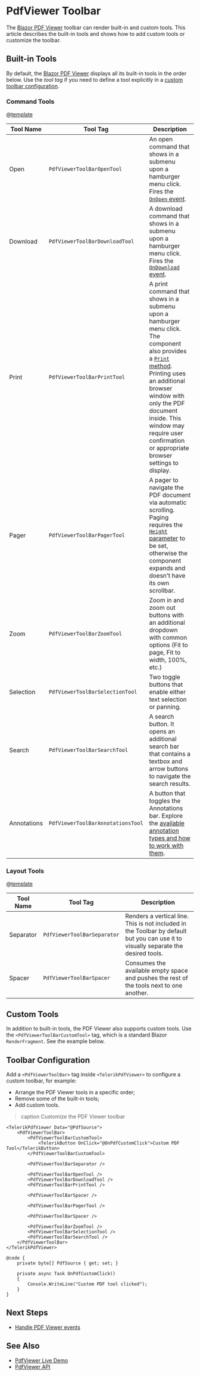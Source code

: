 
# PdfViewer Toolbar

The [Blazor PDF Viewer](https://demos.telerik.com/blazor-ui/pdfviewer/overview) toolbar can render built-in and custom tools. This article describes the built-in tools and shows how to add custom tools or customize the toolbar.

## Built-in Tools

By default, the [Blazor PDF Viewer](https://demos.telerik.com/blazor-ui/pdfviewer/overview) displays all its built-in tools in the order below. Use the *tool tag* if you need to define a tool explicitly in a [custom toolbar configuration](#toolbar-configuration).

### Command Tools

@[template](/_contentTemplates/common/parameters-table-styles.md#table-layout)

| Tool Name | Tool Tag | Description |
| --- | --- | --- |
| Open | `PdfViewerToolBarOpenTool` | An open command that shows in a submenu upon a hamburger menu click. Fires the [`OnOpen` event](slug:pdfviewer-events#onopen). |
| Download | `PdfViewerToolBarDownloadTool` | A download command that shows in a submenu upon a hamburger menu click. Fires the [`OnDownload` event](slug:pdfviewer-events#ondownload). |
| Print | `PdfViewerToolBarPrintTool` | A print command that shows in a submenu upon a hamburger menu click. The component also provides a [`Print` method](slug:pdfviewer-overview#pdfviewer-reference-and-methods). Printing uses an additional browser window with only the PDF document inside. This window may require user confirmation or appropriate browser settings to display. |
| Pager | `PdfViewerToolBarPagerTool` | A pager to navigate the PDF document via automatic scrolling. Paging requires the [`Height` parameter](slug:pdfviewer-overview#pdfviewer-parameters) to be set, otherwise the component expands and doesn't have its own scrollbar. |
| Zoom | `PdfViewerToolBarZoomTool` | Zoom in and zoom out buttons with an additional dropdown with common options (Fit to page, Fit to width, 100%, etc.) |
| Selection | `PdfViewerToolBarSelectionTool` | Two toggle buttons that enable either text selection or panning. |
| Search | `PdfViewerToolBarSearchTool` | A search button. It opens an additional search bar that contains a textbox and arrow buttons to navigate the search results. |
| Annotations | `PdfViewerToolBarAnnotationsTool` | A button that toggles the Annotations bar. Explore the [available annotation types and how to work with them](slug:pdfviewer-annotations). |

### Layout Tools

@[template](/_contentTemplates/common/parameters-table-styles.md#table-layout)

| Tool Name | Tool Tag | Description |
| --- | --- | --- |
| Separator | `PdfViewerToolBarSeparator` | Renders a vertical line. This is not included in the Toolbar by default but you can use it to visually separate the desired tools. |
| Spacer | `PdfViewerToolBarSpacer` | Consumes the available empty space and pushes the rest of the tools next to one another. |

## Custom Tools

In addition to built-in tools, the PDF Viewer also supports custom tools. Use the `<PdfViewerToolBarCustomTool>` tag, which is a standard Blazor `RenderFragment`. See the example below.

## Toolbar Configuration

Add a `<PdfViewerToolBar>` tag inside `<TelerikPdfViewer>` to configure a custom toolbar, for example:

* Arrange the PDF Viewer tools in a specific order;
* Remove some of the built-in tools;
* Add custom tools.

>caption Customize the PDF Viewer toolbar

````RAZOR
<TelerikPdfViewer Data="@PdfSource">
    <PdfViewerToolBar>
        <PdfViewerToolBarCustomTool>
            <TelerikButton OnClick="@OnPdfCustomClick">Custom PDF Tool</TelerikButton>
        </PdfViewerToolBarCustomTool>

        <PdfViewerToolBarSeparator />

        <PdfViewerToolBarOpenTool />
        <PdfViewerToolBarDownloadTool />
        <PdfViewerToolBarPrintTool />

        <PdfViewerToolBarSpacer />

        <PdfViewerToolBarPagerTool />

        <PdfViewerToolBarSpacer />

        <PdfViewerToolBarZoomTool />
        <PdfViewerToolBarSelectionTool />
        <PdfViewerToolBarSearchTool />
    </PdfViewerToolBar>
</TelerikPdfViewer>

@code {
    private byte[] PdfSource { get; set; }

    private async Task OnPdfCustomClick()
    {
        Console.WriteLine("Custom PDF tool clicked");
    }
}
````

## Next Steps

* [Handle PDF Viewer events](slug:pdfviewer-events)

## See Also

* [PdfViewer Live Demo](https://demos.telerik.com/blazor-ui/pdfviewer/overview)
* [PdfViewer API](slug:Telerik.Blazor.Components.TelerikPdfViewer)
